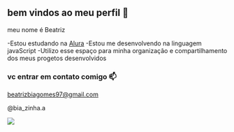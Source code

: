 ## bem vindos ao meu perfil 💟

meu nome é Beatriz 

-Estou estudando na [Alura](https://www.alura.com.br)
-Estou me desenvolvendo na linguagem javaScript
-Utilizo esse espaço para minha organização e compartilhamento dos meus progetos desenvolvidos

### vc entrar em contato comigo 📫

beatrizbiagomes97@gmail.com

@bia_zinha.a

![](https://media1.tenor.com/m/-qBsG1HwR4oAAAAC/cat-dance-dancing-cat.gif)
